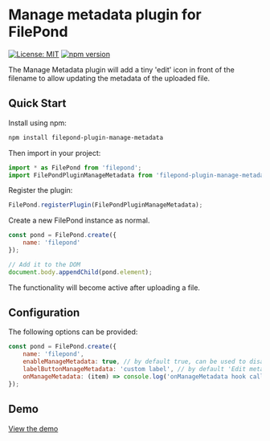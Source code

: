 # Manage metadata plugin for FilePond

[![License: MIT](https://img.shields.io/badge/license-MIT-blue.svg)](https://github.com/nielsboogaard/filepond-plugin-manage-metadata/blob/master/LICENSE)
[![npm version](https://badge.fury.io/js/filepond-plugin-manage-metadata.svg)](https://badge.fury.io/js/filepond-plugin-manage-metadata)

The Manage Metadata plugin will add a tiny 'edit' icon in front of the filename to allow updating the metadata of the uploaded file.


## Quick Start

Install using npm:

```bash
npm install filepond-plugin-manage-metadata
```

Then import in your project:

```js
import * as FilePond from 'filepond';
import FilePondPluginManageMetadata from 'filepond-plugin-manage-metadata';
```

Register the plugin:
```js
FilePond.registerPlugin(FilePondPluginManageMetadata);
```
Create a new FilePond instance as normal.
```js
const pond = FilePond.create({
    name: 'filepond'
});

// Add it to the DOM
document.body.appendChild(pond.element);
```
 The functionality will become active after uploading a file.

## Configuration

The following options can be provided:
```js
const pond = FilePond.create({
    name: 'filepond',
    enableManageMetadata: true, // by default true, can be used to disable this plugin for a particular FilePond instance
    labelButtonManageMetadata: 'custom label', // by default 'Edit metadata'
    onManageMetadata: (item) => console.log('onManageMetadata hook called', item) // callback method which will be called upon clicking the edit icon
});
```

## Demo
[View the demo](https://nielsboogaard.github.io/filepond-plugin-manage-metadata/)
